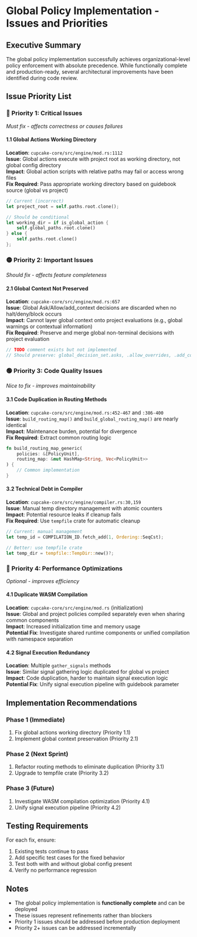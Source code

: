 # Global Policy Implementation - Issues and Priorities

## Executive Summary
The global policy implementation successfully achieves organizational-level policy enforcement with absolute precedence. While functionally complete and production-ready, several architectural improvements have been identified during code review.

## Issue Priority List

### 🔴 Priority 1: Critical Issues
*Must fix - affects correctness or causes failures*

#### 1.1 Global Actions Working Directory
**Location**: `cupcake-core/src/engine/mod.rs:1112`  
**Issue**: Global actions execute with project root as working directory, not global config directory  
**Impact**: Global action scripts with relative paths may fail or access wrong files  
**Fix Required**: Pass appropriate working directory based on guidebook source (global vs project)  
```rust
// Current (incorrect)
let project_root = self.paths.root.clone();

// Should be conditional
let working_dir = if is_global_action {
    self.global_paths.root.clone()
} else {
    self.paths.root.clone()
};
```

### 🟡 Priority 2: Important Issues  
*Should fix - affects feature completeness*

#### 2.1 Global Context Not Preserved
**Location**: `cupcake-core/src/engine/mod.rs:657`  
**Issue**: Global Ask/Allow/add_context decisions are discarded when no halt/deny/block occurs  
**Impact**: Cannot layer global context onto project evaluations (e.g., global warnings or contextual information)  
**Fix Required**: Preserve and merge global non-terminal decisions with project evaluation
```rust
// TODO comment exists but not implemented
// Should preserve: global_decision_set.asks, .allow_overrides, .add_context
```

### 🟢 Priority 3: Code Quality Issues
*Nice to fix - improves maintainability*

#### 3.1 Code Duplication in Routing Methods
**Location**: `cupcake-core/src/engine/mod.rs:452-467` and `:386-400`  
**Issue**: `build_routing_map()` and `build_global_routing_map()` are nearly identical  
**Impact**: Maintenance burden, potential for divergence  
**Fix Required**: Extract common routing logic
```rust
fn build_routing_map_generic(
    policies: &[PolicyUnit],
    routing_map: &mut HashMap<String, Vec<PolicyUnit>>
) {
    // Common implementation
}
```

#### 3.2 Technical Debt in Compiler
**Location**: `cupcake-core/src/engine/compiler.rs:30,159`  
**Issue**: Manual temp directory management with atomic counters  
**Impact**: Potential resource leaks if cleanup fails  
**Fix Required**: Use `tempfile` crate for automatic cleanup
```rust
// Current: manual management
let temp_id = COMPILATION_ID.fetch_add(1, Ordering::SeqCst);

// Better: use tempfile crate
let temp_dir = tempfile::TempDir::new()?;
```

### 🔵 Priority 4: Performance Optimizations
*Optional - improves efficiency*

#### 4.1 Duplicate WASM Compilation
**Location**: `cupcake-core/src/engine/mod.rs` (initialization)  
**Issue**: Global and project policies compiled separately even when sharing common components  
**Impact**: Increased initialization time and memory usage  
**Potential Fix**: Investigate shared runtime components or unified compilation with namespace separation

#### 4.2 Signal Execution Redundancy
**Location**: Multiple `gather_signals` methods  
**Issue**: Similar signal gathering logic duplicated for global vs project  
**Impact**: Code duplication, harder to maintain signal execution logic  
**Potential Fix**: Unify signal execution pipeline with guidebook parameter

## Implementation Recommendations

### Phase 1 (Immediate)
1. Fix global actions working directory (Priority 1.1)
2. Implement global context preservation (Priority 2.1)

### Phase 2 (Next Sprint)
1. Refactor routing methods to eliminate duplication (Priority 3.1)
2. Upgrade to tempfile crate (Priority 3.2)

### Phase 3 (Future)
1. Investigate WASM compilation optimization (Priority 4.1)
2. Unify signal execution pipeline (Priority 4.2)

## Testing Requirements

For each fix, ensure:
1. Existing tests continue to pass
2. Add specific test cases for the fixed behavior
3. Test both with and without global config present
4. Verify no performance regression

## Notes

- The global policy implementation is **functionally complete** and can be deployed
- These issues represent refinements rather than blockers
- Priority 1 issues should be addressed before production deployment
- Priority 2+ issues can be addressed incrementally